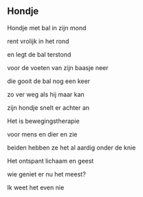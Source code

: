 ## Hondje

Hondje met bal in zijn mond

rent vrolijk in het rond

en legt de bal terstond

voor de voeten van zijn baasje neer

die gooit de bal nog een keer

zo ver weg als hij maar kan

zijn hondje snelt er achter an

Het is bewegingstherapie

voor mens en dier en zie

beiden hebben ze het al aardig onder de knie

Het ontspant lichaam en geest

wie geniet er nu het meest?

Ik weet het even nie
